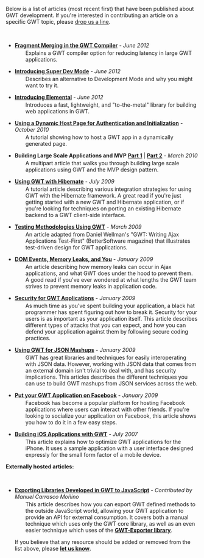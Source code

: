   <style>
    ul.toolsList li {
        margin-bottom:1em;
  }

    ul.toolsList li a:visited,
    ul.toolsList li a:link,
    ul.toolsList li a:hover,
    ul.toolsList li a:active,
    ul.toolsList li a:focus {
    font-weight:bold;
  }

  .pay {
   color: #008000;
  }

   ul.toolsList li p.toolsDescription {
     margin-left:2em;
     margin-top:3px;
   }
   #body {
     max-width:700px;
   }
   </style>

<p>Below is a list of articles (most recent first) that have been published about GWT development. If you're interested in contributing an article on a specific GWT topic,
 please <a href="http://groups.google.com/group/Google-Web-Toolkit/post?sendowner=1&_done=/group/Google-Web-Toolkit/about%3F&">drop us a line</a>.</p>

<br>

<ul class="toolsList">
  <li>
    <a href="fragment_merging.html">Fragment Merging in the GWT Compiler</a> - <i>June 2012</i>
    <p class="toolsDescription"> Explains a GWT compiler option for reducing latency in large GWT applications.</p>
  </li>
  <li>
    <a href="superdevmode.html">Introducing Super Dev Mode</a> - <i>June 2012</i>
    <p class="toolsDescription"> Describes an alternative to Development Mode and why you might want to try it.</p>
  </li>
  <li>
    <a href="elemental.html">Introducing Elemental</a> - <i>June 2012</i>
    <p class="toolsDescription"> Introduces a fast, lightweight, and "to-the-metal" library for building web applications in GWT.</p>
  </li>
  <li>
    <a href="dynamic_host_page.html">Using a Dynamic Host Page for Authentication and Initialization</a> - <i>October 2010</i>
    <p class="toolsDescription"> A tutorial showing how to host a GWT app in a dynamically generated page.</p>
  </li>
  <li>
    <b>Building Large Scale Applications and MVP</b> <a href="mvp-architecture.html">Part 1</a> | <a href="mvp-architecture-2.html">Part 2</a> - <i>March 2010</i>
    <p class="toolsDescription"> A multipart article that walks you through building large scale applications using GWT and the MVP design pattern.</p>
  </li>
  <li>
    <a href="using_gwt_with_hibernate.html">Using GWT with Hibernate</a> - <i>July 2009</i>
    <p class="toolsDescription"> A tutorial article describing various integration strategies for using GWT with the Hibernate framework. A great read if you're just getting started with a new GWT and Hibernate application, or if you're looking for techniques on porting an existing Hibernate backend to a GWT client-side interface.</p>
  </li>
  <li>
    <a href="testing_methodologies_using_gwt.html">Testing Methodologies Using GWT</a> - <i>March 2009</i>
    <p class="toolsDescription"> An article adapted from Daniel Wellman's &quot;GWT: Writing Ajax Applications Test-First&quot; (BetterSoftware magazine) that illustrates test-driven design for GWT applications.</p>
  </li>
  <li>
    <a href="dom_events_memory_leaks_and_you.html">DOM Events, Memory Leaks, and You</a> - <i>January 2009</i>
    <p class="toolsDescription"> An article describing how memory leaks can occur in Ajax applications, and what GWT does under the hood to prevent them. A good read if you've ever
wondered at what lengths the GWT team strives to prevent memory leaks in application code.</p>
  </li>
  <li>
    <a href="security_for_gwt_applications.html">Security for GWT Applications</a> - <i>January 2009</i>
    <p class="toolsDescription"> As much time as you've spent building your application, a black hat programmer has spent figuring out how to break it. Security for your users is as important
as your application itself. This article describes different types of attacks that you can expect, and how you can defend your application against
them by following secure coding practices.</p>
  </li>
  <li>
    <a href="using_gwt_for_json_mashups.html">Using GWT for JSON Mashups</a> - <i>January 2009</i>
    <p class="toolsDescription">GWT has great libraries and techniques for easily interoperating with JSON data. However, working with JSON data that comes from an external domain
isn't trivial to deal with, and has security implications. This articles describes the different techniques you can use to build GWT mashups from
JSON services across the web.</p>
  </li>
  <li>
    <a href="put_your_gwt_app_on_facebook.html">Put your GWT Application on Facebook</a> - <i>January 2009</i>
    <p class="toolsDescription">Facebook has become a popular platform for hosting Facebook applications where users can interact with other friends. If you're looking to socialize your application on Facebook, this article shows you how to do it in a few easy steps.</p>
  </li>
 <li>
    <a href="gwt-iphone.html">Building iOS Applications with GWT</a> - <i>July 2007</i>
    <p class="toolsDescription">This article explains how to optimize GWT applications for the iPhone.
       It uses a sample application with a user interface designed expressly for the small form factor of a mobile device.
    </p>
  </li>
</ul>

<b>Externally hosted articles:</b>

<br>

<ul class="toolsList">
  <li>
    <a href="//code.google.com/p/gwtchismes/wiki/Tutorial_ExportingGwtLibrariesToJavascript_en">Exporting Libraries Developed in GWT to JavaScript</a> - <i>Contributed by Manuel Carrasco Moñino</i>
    <p class="toolsDescription">This article describes how you can export GWT defined methods to the outside JavaScript world, allowing your GWT application to provide an API for external consumption. It covers both a manual technique which uses only the GWT core library, as well as an even easier technique which uses of the <a href="//code.google.com/p/gwt-exporter">GWT-Exporter library</a>.</p>

<p>If you believe that any resource should be added or removed from the list above, please <a href="mailto:Google-Web-Toolkit+owner@googlegroups.com">let us
know</a>.</p>


